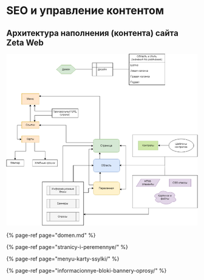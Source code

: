 # SEO и управление контентом

## Архитектура наполнения \(контента\) сайта Zeta Web

![&#x41E;&#x431;&#x449;&#x430;&#x44F; &#x441;&#x445;&#x435;&#x43C;&#x430;](../.gitbook/assets/image%20%28223%29.png)

{% page-ref page="domen.md" %}

{% page-ref page="stranicy-i-peremennye/" %}

{% page-ref page="menyu-karty-ssylki/" %}

{% page-ref page="informacionnye-bloki-bannery-oprosy/" %}



